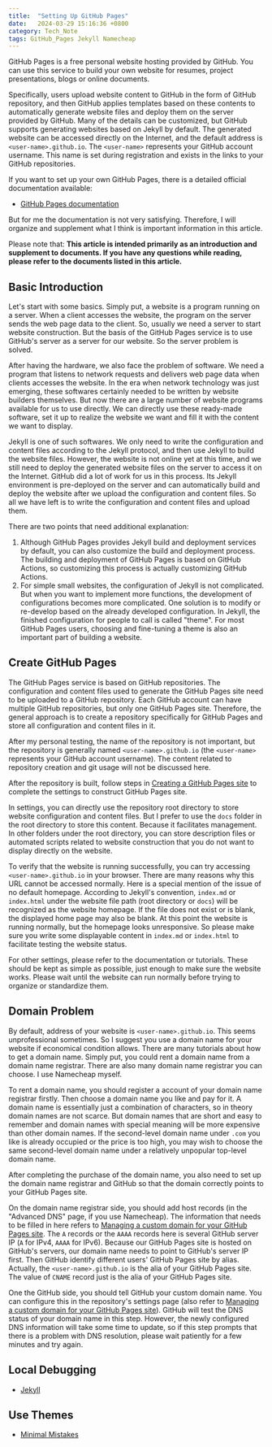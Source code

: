 ```yaml
---
title:  "Setting Up GitHub Pages"
date:   2024-03-29 15:16:36 +0800
category: Tech_Note
tags: GitHub_Pages Jekyll Namecheap
---
```


GitHub Pages is a free personal website hosting provided by GitHub. You can use this service to build your own website for resumes, project presentations, blogs or online documents.

Specifically, users upload website content to GitHub in the form of GitHub repository, and then GitHub applies templates based on these contents to automatically generate website files and deploy them on the server provided by GitHub. Many of the details can be customized, but GitHub supports generating websites based on Jekyll by default. The generated website can be accessed directly on the Internet, and the default address is `<user-name>.github.io`. The `<user-name>` represents your GitHub account username. This name is set during registration and exists in the links to your GitHub repositories.

If you want to set up your own GitHub Pages, there is a detailed  official documentation available:

* [GitHub Pages documentation](https://docs.github.com/en/pages)

But for me the documentation is not very satisfying. Therefore, I will organize and supplement what I think is important information in this article.

Please note that: **This article is intended primarily as an introduction and supplement to documents. If you have any questions while reading, please refer to the documents listed in this article.**

## Basic Introduction

Let's start with some basics. Simply put, a website is a program running on a server. When a client accesses the website, the program on the server sends the web page data to the client. So, usually we need a server to start website construction. But the basis of the GitHub Pages service is to use GitHub's server as a server for our website. So the server problem is solved.

After having the hardware, we also face the problem of software. We need a program that listens to network requests and delivers web page data when clients accesses the website. In the era when network technology was just emerging, these softwares certainly needed to be written by website builders themselves. But now there are a large number of website programs available for us to use directly. We can directly use these ready-made software, set it up to realize the website we want and fill it with the content we want to display.

Jekyll is one of such softwares. We only need to write the configuration and content files according to the Jekyll protocol, and then use Jekyll to build the website files. However, the website is not online yet at this time, and we still need to deploy the generated website files on the server to access it on the Internet. GitHub did a lot of work for us in this process. Its Jekyll environment is pre-deployed on the server and can automatically build and deploy the website after we upload the configuration and content files. So all we have left is to write the configuration and content files and upload them.

There are two points that need additional explanation:

1. Although GitHub Pages provides Jekyll build and deployment services by default, you can also customize the build and deployment process. The building and deployment of GitHub Pages is based on GitHub Actions, so customizing this process is actually customizing GitHub Actions.
2. For simple small websites, the configuration of Jekyll is not complicated. But when you want to implement more functions, the development of configurations becomes more complicated. One solution is to modify or re-develop based on the already developed configuration. In Jekyll, the finished configuration for people to call is called "theme". For most GitHub Pages users, choosing and fine-tuning a theme is also an important part of building a website.

## Create GitHub Pages

The GitHub Pages service is based on GitHub repositories. The configuration and content files used to generate the GitHub Pages site need to be uploaded to a GitHub repository. Each GitHub account can have multiple GitHub repositories, but only one GitHub Pages site. Therefore, the general approach is to create a repository specifically for GitHub Pages and store all configuration and content files in it.

After my personal testing, the name of the repository is not important, but the repository is generally named `<user-name>.github.io` (the `<user-name>` represents your GitHub account username). The content related to repository creation and git usage will not be discussed here.

After the repository is built, follow steps in [Creating a GitHub Pages site](https://docs.github.com/en/pages/getting-started-with-github-pages/creating-a-github-pages-site) to complete the settings to construct GitHub Pages site.

In settings, you can directly use the repository root directory to store website configuration and content files. But I prefer to use the `docs` folder in the root directory to store this content. Because it facilitates management. In other folders under the root directory, you can store description files or automated scripts related to website construction that you do not want to display directly on the website.

To verify that the website is running successfully, you can try accessing `<user-name>.github.io` in your browser. There are many reasons why this URL cannot be accessed normally. Here is a special mention of the issue of no default homepage. According to Jekyll's convention, `index.md` or `index.html` under the website file path (root directory or `docs`) will be recognized as the website homepage. If the file does not exist or is blank, the displayed home page may also be blank. At this point the website is running normally, but the homepage looks unresponsive. So please make sure you write some displayable content in `index.md` or `index.html` to facilitate testing the website status. 

For other settings, please refer to the documentation or tutorials. These should be kept as simple as possible, just enough to make sure the website works. Please wait until the website can run normally before trying to organize or standardize them.

## Domain Problem

By default, address of your website is `<user-name>.github.io`. This seems unprofessional sometimes. So I suggest you use a domain name for your website if economical condition allows. There are many tutorials about how to get a domain name. Simply put, you could rent a domain name from a domain name registrar. There are also many domain name registrar you can choose. I use Namecheap myself.

To rent a domain name, you should register a account of your domain name registrar firstly. Then choose a domain name you like and pay for it. A domain name is essentially just a combination of characters, so in theory domain names are not scarce. But domain names that are short and easy to remember and domain names with special meaning will be more expensive than other domain names. If the second-level domain name under `.com` you like is already occupied or the price is too high, you may wish to choose the same second-level domain name under a relatively unpopular top-level domain name.

After completing the purchase of the domain name, you also need to set up the domain name registrar and GitHub so that the domain correctly points to your GitHub Pages site.

On the domain name registrar side, you should add host records (in the "Advanced DNS" page, if you use Namecheap). The information that needs to be filled in here refers to [Managing a custom domain for your GitHub Pages site](https://docs.github.com/en/pages/configuring-a-custom-domain-for-your-github-pages-site/managing-a-custom-domain-for-your-github-pages-site). The `A` records or the `AAAA` records here is several GitHub server IP (`A` for IPv4, `AAAA` for IPv6). Because our GitHub Pages site is hosted on GitHub's servers, our domain name needs to point to GitHub's server IP first. Then GitHub identify different users' GitHub Pages site by alias. Actually, the `<user-name>.github.io` is the alia of your GitHub Pages site. The value of `CNAME` record just is the alia of your GitHub Pages site.

One the GitHub side, you should tell GitHub your custom domain name. You can configure this in the repository's settings page (also refer to [Managing a custom domain for your GitHub Pages site](https://docs.github.com/en/pages/configuring-a-custom-domain-for-your-github-pages-site/managing-a-custom-domain-for-your-github-pages-site)). GitHub will test the DNS status of your domain name in this step. However, the newly configured DNS information will take some time to update, so if this step prompts that there is a problem with DNS resolution, please wait patiently for a few minutes and try again.

## Local Debugging

<!--To Be Continue-->
<!--更多约定还是参考 Jekyll-->
<!--使用初始化工具可以，但是理解每一行配置更重要，所以一行一行抄也是一个办法-->

* [Jekyll](https://jekyllrb.com/)

<!--默认域名，域名的购买，设置-->

## Use Themes

* [Minimal Mistakes](https://mmistakes.github.io/minimal-mistakes/)



